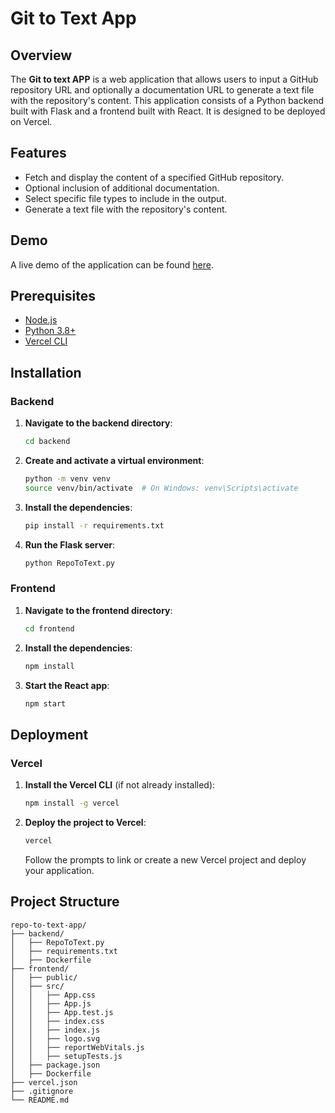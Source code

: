 # Git to Text App

## Overview

The **Git to text APP** is a web application that allows users to input a GitHub repository URL and optionally a documentation URL to generate a text file with the repository's content. This application consists of a Python backend built with Flask and a frontend built with React. It is designed to be deployed on Vercel.

## Features

- Fetch and display the content of a specified GitHub repository.
- Optional inclusion of additional documentation.
- Select specific file types to include in the output.
- Generate a text file with the repository's content.

## Demo

A live demo of the application can be found [here](https://your-vercel-deployment-link).

## Prerequisites

- [Node.js](https://nodejs.org/)
- [Python 3.8+](https://www.python.org/)
- [Vercel CLI](https://vercel.com/download)

## Installation

### Backend

1. **Navigate to the backend directory**:
    ```bash
    cd backend
    ```

2. **Create and activate a virtual environment**:
    ```bash
    python -m venv venv
    source venv/bin/activate  # On Windows: venv\Scripts\activate
    ```

3. **Install the dependencies**:
    ```bash
    pip install -r requirements.txt
    ```

4. **Run the Flask server**:
    ```bash
    python RepoToText.py
    ```

### Frontend

1. **Navigate to the frontend directory**:
    ```bash
    cd frontend
    ```

2. **Install the dependencies**:
    ```bash
    npm install
    ```

3. **Start the React app**:
    ```bash
    npm start
    ```

## Deployment

### Vercel

1. **Install the Vercel CLI** (if not already installed):
    ```bash
    npm install -g vercel
    ```

2. **Deploy the project to Vercel**:
    ```bash
    vercel
    ```

    Follow the prompts to link or create a new Vercel project and deploy your application.

## Project Structure

```plaintext
repo-to-text-app/
├── backend/
│   ├── RepoToText.py
│   ├── requirements.txt
│   ├── Dockerfile
├── frontend/
│   ├── public/
│   ├── src/
│   │   ├── App.css
│   │   ├── App.js
│   │   ├── App.test.js
│   │   ├── index.css
│   │   ├── index.js
│   │   ├── logo.svg
│   │   ├── reportWebVitals.js
│   │   ├── setupTests.js
│   ├── package.json
│   ├── Dockerfile
├── vercel.json
├── .gitignore
└── README.md
